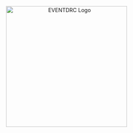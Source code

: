 <p align="center">
  <a href="https://eventdrc.com/" target="blank"><img src="https://eventdrc.com/assets/img/logo.png" width="320" alt="EVENTDRC Logo" /></a>
</p>
